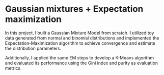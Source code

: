 # Gaussian mixtures + Expectation maximization
In this project, I built a Gaussian Mixture Model from scratch. I utilized toy data generated from normal and binomial distributions and implemented the Expectation-Maximization algorithm to achieve convergence and estimate the distribution parameters.

Additionally, I applied the same EM steps to develop a K-Means algorithm and evaluated its performance using the Gini index and purity as evaluation metrics.
